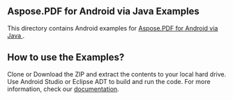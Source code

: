 ## Aspose.PDF for Android via Java Examples

This directory contains Android examples for [Aspose.PDF for Android via Java ](https://products.aspose.com/pdf/android-java).

## How to use the Examples?

Clone or Download the ZIP and extract the contents to your local hard drive.
Use Android Studio or Eclipse ADT to build and run the code. For more information, check our [documentation](https://docs.aspose.com/display/pdfjava/How+to+use+the+Examples).
